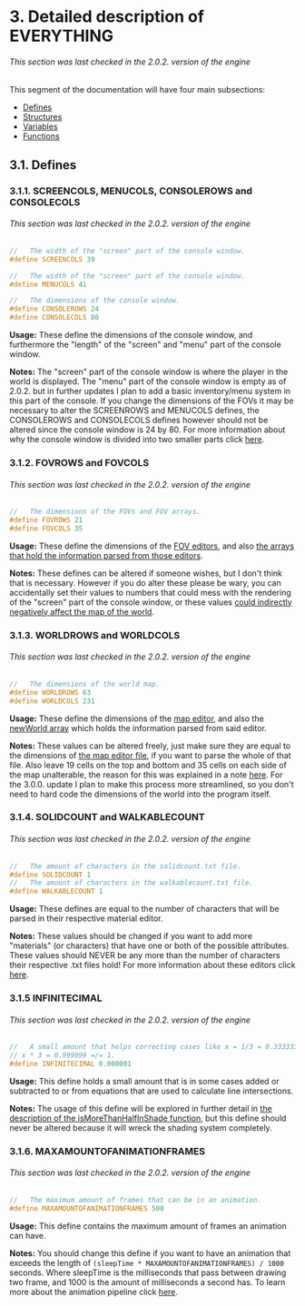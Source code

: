 # 3. Detailed description of EVERYTHING
###### This section was last checked in the 2.0.2. version of the engine
This segment of the documentation will have four main subsections:
* [Defines](#31-defines)
* [Structures](3.2._Structures.md/#32-structures)
* [Variables](3.3._Variables_in_the_main_.cpp_file.md/#33-variables-in-the-main-cpp-file)
* [Functions](3.4._Functions_and_3.4.1._input.h.md/#34-functions)

## 3.1. Defines
### 3.1.1. SCREENCOLS, MENUCOLS, CONSOLEROWS and CONSOLECOLS
###### This section was last checked in the 2.0.2. version of the engine
```cpp
//   The width of the "screen" part of the console window.
#define SCREENCOLS 39

//   The width of the "screen" part of the console window.
#define MENUCOLS 41

//   The dimensions of the console window.
#define CONSOLEROWS 24
#define CONSOLECOLS 80
```
**Usage:** These define the dimensions of the console window, and furthermore the "length" of the "screen" and "menu" part of the console window.

**Notes:** The "screen" part of the console window is where the player in the world is displayed. The "menu" part of the console window is empty as of 2.0.2. but in further updates I plan to add a basic inventory/menu system in this part of the console.  If you change the dimensions of the FOVs it may be necessary to alter the SCREENROWS and MENUCOLS defines, the CONSOLEROWS and CONSOLECOLS defines however should not be altered since the console window is 24 by 80. For more information about why the console window is divided into two smaller parts click [here](2.2._How_to_use_the_editors,_and_other_further_details.md/#2212-the-whys-of-the-fov-editors-and-the-explanation-of-the-newscreen-and-newmenu-arrays).

### 3.1.2. FOVROWS and FOVCOLS
###### This section was last checked in the 2.0.2. version of the engine
```cpp
//   The dimensions of the FOVs and FOV arrays.
#define FOVROWS 21
#define FOVCOLS 35
```
**Usage:** These define the dimensions of the [FOV editors](../../FOVs), and also [the arrays that hold the information parsed from those editors](3.3._Variables_in_the_main_.cpp_file.md/#3316-fov-arrays).

**Notes:** These defines can be altered if someone wishes, but I don't think that is necessary. However if you do alter these please be wary, you can accidentally set their values to numbers that could mess with the rendering of the "screen" part of the console window, or these values [could indirectly negatively affect the map of the world](2.2._How_to_use_the_editors,_and_other_further_details.md/#2231-how-to-use-the-map-editor).

### 3.1.3. WORLDROWS and WORLDCOLS
###### This section was last checked in the 2.0.2. version of the engine
```cpp
//   The dimensions of the world map.
#define WORLDROWS 63
#define WORLDCOLS 231
```
**Usage:** These define the dimensions of the [map editor](../../maps/world.txt), and also the [newWorld array](3.3._Variables_in_the_main_.cpp_file.md/#3320-newworld) which holds the information parsed from said editor.

**Notes:** These values can be altered freely, just make sure they are equal to the dimensions of [the map editor file](../../maps/world.txt), if you want to parse the whole of that file. Also leave 19 cells on the top and bottom and 35 cells on each side of the map unalterable, the reason for this was explained in a note [here](2.2._How_to_use_the_editors,_and_other_further_details.md/#2231-how-to-use-the-map-editor). For the 3.0.0. update I plan to make this process more streamlined, so you don't need to hard code the dimensions of the world into the program itself.

### 3.1.4. SOLIDCOUNT and WALKABLECOUNT
###### This section was last checked in the 2.0.2. version of the engine
```cpp
//   The amount of characters in the solidcount.txt file.
#define SOLIDCOUNT 1
//   The amount of characters in the walkablecount.txt file.
#define WALKABLECOUNT 1
```
**Usage:** These defines are equal to the number of characters that will be parsed in their respective material editor.

**Notes:** These values should be changed if you want to add more "materials" (or characters) that have one or both of the possible attributes. These values should NEVER be any more than the number of characters their respective .txt files hold! For more information about these editors click [here](2.2._How_to_use_the_editors,_and_other_further_details.md/#222-how-to-use-the-material-editors).

### 3.1.5 INFINITECIMAL

###### This section was last checked in the 2.0.2. version of the engine

```cpp
//   A small amount that helps correcting cases like x = 1/3 = 0.333333 then
// x * 3 = 0.999999 =/= 1. 
#define INFINITECIMAL 0.000001
```

**Usage:**  This define holds a small amount that is in some cases added or subtracted to or from equations that are used to calculate line intersections.

**Notes:**  The usage of this define will be explored in further detail in [the description of the isMoreThanHalfInShade function](3.4.5._shadowFunctions.h.md/#34510-ismorethanhalfinshade), but this define should never be altered because it will wreck the shading system completely.

### 3.1.6. MAXAMOUNTOFANIMATIONFRAMES

###### This section was last checked in the 2.0.2. version of the engine

```cpp
//   The maximum amount of frames that can be in an animation.
#define MAXAMOUNTOFANIMATIONFRAMES 500
```

**Usage:** This define contains the maximum amount of frames an animation can have. 

**Notes:** You should change this define if you want to have an animation that exceeds the length of `(sleepTime * MAXAMOUNTOFANIMATIONFRAMES) / 1000` seconds. Where sleepTime is the milliseconds that pass between drawing two frame, and 1000 is the amount of milliseconds a second has. To learn more about the animation pipeline click [here](3.2._Structures.md/#327-animation).